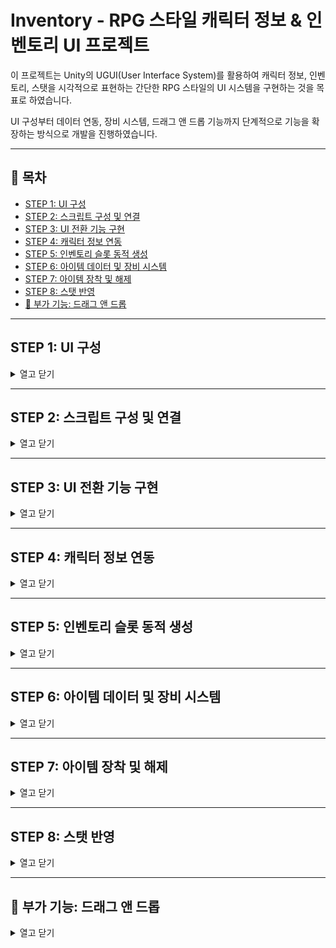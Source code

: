 # Inventory - RPG 스타일 캐릭터 정보 & 인벤토리 UI 프로젝트

이 프로젝트는 Unity의 UGUI(User Interface System)를 활용하여 캐릭터 정보, 인벤토리, 스탯을 시각적으로 표현하는 간단한 RPG 스타일의 UI 시스템을 구현하는 것을 목표로 하였습니다. 

UI 구성부터 데이터 연동, 장비 시스템, 드래그 앤 드롭 기능까지 단계적으로 기능을 확장하는 방식으로 개발을 진행하였습니다.

---

## 📌 목차

- [STEP 1: UI 구성](#step-1-ui-구성)
- [STEP 2: 스크립트 구성 및 연결](#step-2-스크립트-구성-및-연결)
- [STEP 3: UI 전환 기능 구현](#step-3-ui-전환-기능-구현)
- [STEP 4: 캐릭터 정보 연동](#step-4-캐릭터-정보-연동)
- [STEP 5: 인벤토리 슬롯 동적 생성](#step-5-인벤토리-슬롯-동적-생성)
- [STEP 6: 아이템 데이터 및 장비 시스템](#step-6-아이템-데이터-및-장비-시스템)
- [STEP 7: 아이템 장착 및 해제](#step-7-아이템-장착-및-해제)
- [STEP 8: 스탯 반영](#step-8-스탯-반영)
- [🎁 부가 기능: 드래그 앤 드롭](#-부가-기능-드래그-앤-드롭)

---

## STEP 1: UI 구성
<details>
<summary>열고 닫기</summary>

UIMainMenu, UIStatus, UIInventory, UIInfo의 네 가지 주요 UI를 각각 Canvas 단위로 구성하였습니다.

각 UI에는 버튼, 텍스트, 이미지, 스크롤 뷰 등 필요한 UI 요소들을 배치하였으며, 예시 스크린샷을 참고하여 시각적으로 완성도 있는 구성을 목표로 하였습니다. 

구성에 사용된 스프라이트는 예시 스크린샷을 활용하였습니다.

![메인메뉴](https://github.com/user-attachments/assets/ced160b1-7c70-4e44-92a2-fde0ff0c0033)
![스텟](https://github.com/user-attachments/assets/5e87e80a-3834-45bd-aee9-dd563f362c9d)
![인벤토리](https://github.com/user-attachments/assets/e3708314-271c-4e22-a007-0fa98c1d6e43)


</details>

---

## STEP 2: 스크립트 구성 및 연결
<details>
<summary>열고 닫기</summary>

UI 기능을 제어하고 게임 데이터를 처리하기 위해 GameManager, UIManager, 각 UI에 대응하는 스크립트(UIMainMenu, UIStatus, UIInventory, UILeftInfoPanel), 그리고 게임의 핵심 데이터 구조인 Character 클래스를 작성하였습니다. 

UIManager는 각 UI를 SerializedField로 받아 내부적으로 제어하며, Character 클래스는 플레이어의 스탯, 인벤토리, 장착 아이템 등의 정보를 포함하도록 구성하였습니다.

```csharp
public class GameManager : MonoBehaviour
{
    public static GameManager Instance { get; private set; }
    public Character Player { get; private set; }

    [SerializeField] private CharacterData characterData;

    private void Awake()
    {
        Instance = this;
        SetData();
    }

    private void SetData()
    {
        Player = new Character(characterData);
        UIManager.Instance.InitAllUI(Player);
    }
}
```
```csharp
public class UIManager : MonoBehaviour
{
    public static UIManager Instance { get; private set; }

    [SerializeField] private UIMainMenu mainMenuUI;
    [SerializeField] private UIStatus statusUI;
    [SerializeField] private UIInventory inventoryUI;
    [SerializeField] private UILeftInfoPanel leftInfoPanel;

    private void Awake()
    {
        Instance = this;
    }
}
```
</details>

---

## STEP 3: UI 전환 기능 구현
<details> 
<summary>열고 닫기</summary>

UI 간 전환이 가능하도록 UIManager를 싱글톤(Singleton) 패턴으로 구현하였으며, UI 전환을 위한 메서드를 추가하였습니다.

UIMainMenu에서는 버튼 클릭 시 UIManager의 전환 메서드를 호출하여 상태창(UIStatus) 또는 인벤토리창(UIInventory)으로 전환할 수 있도록 구현하였습니다. 

각 버튼은 Start() 메서드에서 AddListener()를 통해 이벤트에 등록됩니다.

![전환](https://github.com/user-attachments/assets/93bb8cd2-ada7-4f75-8ab2-38e3f78498de)

```csharp
// UIManager.cs
public void OpenInventory()
{
    mainMenuUI.gameObject.SetActive(false);
    statusUI.gameObject.SetActive(false);
    inventoryUI.gameObject.SetActive(true);

    inventoryUI.SetData(GameManager.Instance.Player);
}
```
```csharp
// UIMainMenu.cs
private void Start()
{
    inventoryButton.onClick.AddListener(() =>
    {
        UIManager.Instance.OpenInventory();
    });
}
```
</details>

---

## STEP 4: 캐릭터 정보 연동
<details> 
<summary>열고 닫기</summary>

Character 클래스는 주요 정보를 get; private set;으로 캡슐화하고, 생성자를 통해 초기 데이터를 전달받을 수 있도록 구성하였습니다.

GameManager의 SetData() 메서드에서 캐릭터 데이터를 초기화하며, 이를 UIManager가 받아 InitAllUI()를 통해 각 UI에 전달함으로써, UI에 실시간으로 캐릭터 정보가 반영되도록 하였습니다.

특히, UILeftInfoPanel과 UIStatus에서는 해당 정보를 토대로 UI 요소를 갱신합니다.
    
```csharp
public void SetInfo(Character character)
{
    nameText.text = character.ID;
    levelText.text = $"Lv {character.Level}";
    descriptionText.text = character.Description;
    expSlider.value = (float)character.CurrentExp / character.MaxExp;
    expText.text = $"{character.CurrentExp} / {character.MaxExp}";
}
```
</details>

---

## STEP 5: 인벤토리 슬롯 동적 생성
<details> 
    <summary>열고 닫기</summary>

UIInventory에서는 ScrollView를 활용하여 인벤토리 슬롯 영역을 구성하였고, 슬롯 프리팹(UISlot)을 인스턴스화하여 최대 인벤토리 크기만큼 동적으로 슬롯을 생성하였습니다. 

각 슬롯은 SetItem()과 Clear() 메서드를 통해 UI와 데이터를 연동하며, 캐릭터가 보유한 아이템 정보를 시각적으로 표현할 수 있도록 하였습니다.

![스크롤뷰](https://github.com/user-attachments/assets/58b75a0a-684e-4e27-a168-0b5d55ae5c3f)

```csharp
for (int i = 0; i < _maxSlotCount; i++)
{
    GameObject go = Instantiate(slotPrefab, slotParent);
    UISlot slot = go.GetComponent<UISlot>();
    slot.SetIndex(i);
    _slotList.Add(slot);
}
```
</details>

---

## STEP 6: 아이템 데이터 및 장비 시스템
<details>
    <summary>열고 닫기</summary>

아이템 데이터는 ScriptableObject(ItemData)로 정의하였으며, 이를 기반으로 인스턴스화된 Item 클래스는 아이템의 장착 상태, 보너스 스탯, 아이콘 등을 포함하도록 설계하였습니다.

Character 클래스는 인벤토리(List<Item>)와 장비 슬롯(Dictionary<EquipSlot, Item>)을 함께 관리하며, 아이템의 장착 및 해제를 위한 EquipItem(), UnEquip() 메서드를 제공합니다. 

또한, 캐릭터의 총 스탯을 계산할 수 있도록 관련 메서드들도 함께 작성하였습니다.

```csharp
// Item.cs
public class Item
{
    public ItemData Data { get; private set; }
    public bool IsEquipped { get; private set; }

    public void Equip() => IsEquipped = true;
    public void UnEquip() => IsEquipped = false;
}
```
```csharp
// Character.cs
public void EquipItem(Item item)
{
    item.Equip();
    EquippedItems[item.Data.slot] = item;
}
```
</details>

---

## STEP 7: 아이템 장착 및 해제
<details> 
    <summary>열고 닫기</summary>

UISlot 클래스에서는 슬롯에 등록된 아이템을 더블 클릭하면 장착 및 해제 기능이 토글되도록 구현하였습니다. 

동일한 장비 부위에 이미 장착된 아이템이 있는 경우에는 기존 아이템을 자동으로 해제한 후 새로운 아이템을 장착하도록 하였습니다. 

장착 상태는 UI 상의 마크(equipMark)로 시각적으로 구분되며, 장착/해제 이후에는 UIManager를 통해 UI가 자동으로 갱신됩니다.

![장착](https://github.com/user-attachments/assets/aa8a5f90-cfa4-4084-a072-f628c05a4f48)

```csharp
private void ToggleEquip()
{
    if (_item.IsEquipped)
    {
        _item.UnEquip();
        _character.Unequip(_item.Data.slot);
    }
    else
    {
        _character.EquipItem(_item);
    }

    UIManager.Instance.InitAllUI(_character);
    UIManager.Instance.OpenInventory();
}
```
</details>

---

## STEP 8: 스탯 반영
<details> <summary>열고 닫기</summary>

장착된 아이템이 캐릭터의 스탯에 실시간으로 반영되도록 하기 위해, Character 클래스 내의 GetTotalAttack(), GetTotalDefense() 등의 메서드에서는 장착된 아이템의 보너스 스탯을 포함하여 최종 값을 반환합니다.

해당 값은 UIStatus에서 UI에 표시되며, 아이템 장착 또는 해제 시 UI가 자동으로 갱신되어 변화를 즉시 확인할 수 있습니다.

```csharp
// Character.cs
public int GetTotalAttack()
{
    int value = BaseAttack;
    foreach (var pair in EquippedItems)
        value += pair.Value.BonusAttack;
    return value;
}
```
```csharp
// UIStatus.cs
AddStat("공격력", character.GetTotalAttack().ToString(), attackIcon);
```
</details>

---

## 🎁 부가 기능: 드래그 앤 드롭
<details> 
    <summary>열고 닫기</summary>

ItemDraggable 스크립트를 통해 인벤토리 내 아이템을 드래그 앤 드롭으로 이동할 수 있도록 구현하였습니다. 

드래그 시작 시 원래 슬롯의 위치를 저장하고, 임시 오브젝트를 생성하여 빈 자리를 유지합니다. 

드롭이 완료되면 아이템 간의 위치가 교환되거나 이동되며, 드래그 종료 시에는 UI 상태를 원래대로 복원하거나 변경된 상태로 유지합니다.

![스위칭](https://github.com/user-attachments/assets/dc33e5a7-a1e4-48b5-90ef-e56e33846707)

```csharp
public void OnDrop(PointerEventData eventData)
{
    var fromSlot = eventData.pointerDrag?.GetComponent<UISlot>();
    if (fromSlot == null || fromSlot == _slot) return;

    var inventory = GameManager.Instance.Player.Inventory;
    (inventory[_slot.Index], inventory[fromSlot.Index]) =
        (inventory[fromSlot.Index], inventory[_slot.Index]);
}
```
</details>
